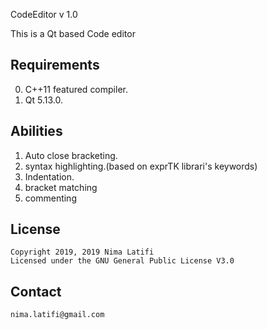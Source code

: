 CodeEditor v 1.0

This is a Qt based Code editor 

## Requirements
0. C++11 featured compiler.
0. Qt 5.13.0.

## Abilities
1. Auto close bracketing.
2. syntax highlighting.(based on exprTK librari's keywords)
3. Indentation.
4. bracket matching
5. commenting

## License

    Copyright 2019, 2019 Nima Latifi
    Licensed under the GNU General Public License V3.0

## Contact
    nima.latifi@gmail.com
